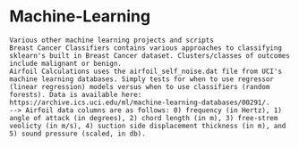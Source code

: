 # Machine-Learning
	Various other machine learning projects and scripts
	Breast Cancer Classifiers contains various approaches to classifying sklearn's built in Breast Cancer dataset. Clusters/classes of outcomes include malignant or benign.
	Airfoil Calculations uses the airfoil_self_noise.dat file from UCI's machine learning databases. Simply tests for when to use regressor (linear regression) models versus when to use classifiers (random forests). Data is available here: https://archive.ics.uci.edu/ml/machine-learning-databases/00291/. 
	--> Airfoil data columns are as follows: 0) frequency (in Hertz), 1) angle of attack (in degrees), 2) chord length (in m), 3) free-strem veolicty (in m/s), 4) suction side displacement thickness (in m), and 5) sound pressure (scaled, in db).
